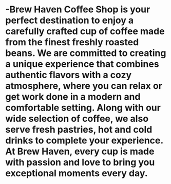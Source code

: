 # -Brew Haven Coffee Shop is your perfect destination to enjoy a carefully crafted cup of coffee made from the finest freshly roasted beans. We are committed to creating a unique experience that combines authentic flavors with a cozy atmosphere, where you can relax or get work done in a modern and comfortable setting. Along with our wide selection of coffee, we also serve fresh pastries, hot and cold drinks to complete your experience. At Brew Haven, every cup is made with passion and love to bring you exceptional moments every day.
